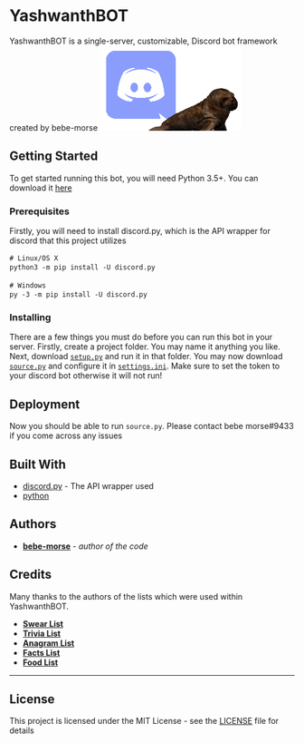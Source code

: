 # YashwanthBOT

YashwanthBOT is a single-server, customizable, Discord bot framework created by bebe-morse
![](imgs/discordwalrus.png)

## Getting Started

To get started running this bot, you will need Python 3.5+. You can download it [here](https://www.python.org/downloads/)

### Prerequisites

Firstly, you will need to install discord.py, which is the API wrapper for discord that this project utilizes

```
# Linux/OS X
python3 -m pip install -U discord.py

# Windows
py -3 -m pip install -U discord.py
```

### Installing

There are a few things you must do before you can run this bot in your server.
Firstly, create a project folder. You may name it anything you like.
Next, download [`setup.py`](https://github.com/bebe-morse/YashwanthBOT/blob/master/v1/setup.py) and run it in that folder.
You may now download [`source.py`](https://github.com/bebe-morse/YashwanthBOT/blob/master/v1/source.py) and configure it in [`settings.ini`](https://github.com/bebe-morse/YashwanthBOT/blob/master/v1/settings.ini). Make sure to set the token to your discord bot otherwise it will not run!

## Deployment

Now you should be able to run `source.py`. Please contact bebe morse#9433 if you come across any issues

## Built With

* [discord.py](https://github.com/Rapptz/discord.py) - The API wrapper used
* [python](https://www.python.org/)


## Authors

* **[bebe-morse](https://github.com/bebe-morse)** - *author of the code* 

## Credits
Many thanks to the authors of the lists which were used within YashwanthBOT.
* **[Swear List](https://github.com/RobertJGabriel/Google-profanity-words/blob/master/list.txt)** 
* **[Trivia List](https://github.com/gurok/RogTrivia/blob/master/trivia%20questions.txt)** 
* **[Anagram List](https://github.com/paritytech/wordlist/blob/master/res/wordlist.txt)** 
* **[Facts List](https://github.com/assaf/dailyhi/blob/master/facts.txt)** 
* **[Food List](https://github.com/dantasse/swot_perderder/blob/master/food_image_urls.txt)** 
* **** *


## License

This project is licensed under the MIT License - see the [LICENSE](LICENSE) file for details


